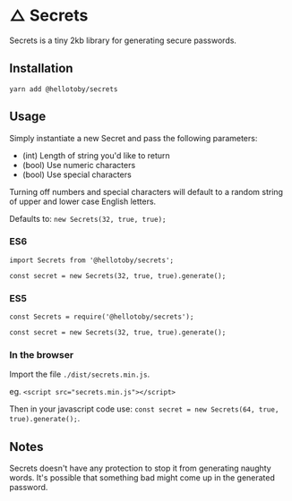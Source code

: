 # △ Secrets

Secrets is a tiny 2kb library for generating secure passwords.

## Installation

`yarn add @hellotoby/secrets`

## Usage

Simply instantiate a new Secret and pass the following parameters:

- (int) Length of string you'd like to return
- (bool) Use numeric characters
- (bool) Use special characters

Turning off numbers and special characters will default to a random string of upper and lower case English letters.

Defaults to: `new Secrets(32, true, true);`

### ES6

```
import Secrets from '@hellotoby/secrets';

const secret = new Secrets(32, true, true).generate();
```

### ES5

```
const Secrets = require('@hellotoby/secrets');

const secret = new Secrets(32, true, true).generate();
```

### In the browser

Import the file `./dist/secrets.min.js`.

eg. `<script src="secrets.min.js"></script>`

Then in your javascript code use: `const secret = new Secrets(64, true, true).generate();`.

## Notes

Secrets doesn't have any protection to stop it from generating naughty words. It's possible that something bad might come up in the generated password.
